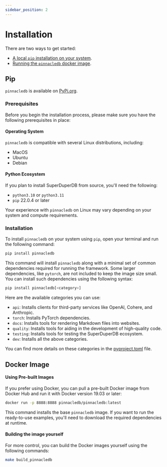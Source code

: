 ```yaml
---
sidebar_position: 2
---
```


# Installation

There are two ways to get started:

- [A local `pip` installation on your system](#pip).
- [Running the `pinnacledb` docker image](#docker-image).

## Pip

`pinnacledb` is available on [PyPi.org](https://pypi.org/project/pinnacledb/).

### Prerequisites

Before you begin the installation process, please make sure you have the following prerequisites in place:

#### Operating System

`pinnacledb` is compatible with several Linux distributions, including:

- MacOS
- Ubuntu
- Debian

#### Python Ecosystem

If you plan to install SuperDuperDB from source, you'll need the following:

- `python3.10` or `python3.11`
- `pip` 22.0.4 or later

Your experience with `pinnacledb` on Linux may vary depending on your system and compute requirements.

### Installation

To install `pinnacledb` on your system using `pip`, open your terminal and run the following command:

```bash
pip install pinnacledb
```

This command will install `pinnacledb` along with a minimal set of  common dependencies required for running the framework. Some larger  dependencies, like `pytorch`, are not included to keep the image size small. You can install such dependencies using the following syntax:

```bash
pip install pinnacledb[<category>]
```

Here are the available categories you can use:

- `api`: Installs clients for third-party services like OpenAI, Cohere, and Anthropic.
- `torch`: Installs PyTorch dependencies.
- `docs`: Installs tools for rendering Markdown files into websites.
- `quality`: Installs tools for aiding in the development of high-quality code.
- `testing`: Installs tools for testing the SuperDuperDB ecosystem.
- `dev`: Installs all the above categories.

You can find more details on these categories in the [pyproject.toml](https://github.com/SuperDuperDB/pinnacledb/blob/main/pyproject.toml) file.

## Docker Image

#### Using Pre-built Images

If you prefer using Docker, you can pull a pre-built Docker image from Docker Hub and run it with Docker version 19.03 or later:

```bash
docker run -p 8888:8888 pinnacledb/pinnacledb:latest
```

This command installs the base `pinnacledb` image. If you want to run the ready-to-use examples, you'll need to download the required  dependencies at runtime. 


#### Building the image yourself

For more control, you can build the Docker images yourself using the following commands:

```bash
make build_pinnacledb
```